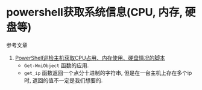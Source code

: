 # powershell获取系统信息(CPU, 内存, 硬盘等)

参考文章

1. [PowerShell巡检主机获取CPU占用、内存使用、硬盘情况的脚本](https://blog.csdn.net/sinat_28371057/article/details/91376741)
    - `Get-WmiObject` 函数的应用.
    - `get_ip` 函数返回一个点分十进制的字符串, 但是在一台主机上存在多个ip时, 返回的值不一定是我们想要的.

